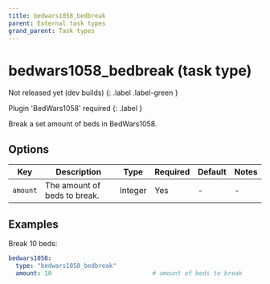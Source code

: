 ```yaml
---
title: bedwars1058_bedbreak
parent: External task types
grand_parent: Task types
---
```


# bedwars1058_bedbreak (task type)

Not released yet (dev builds)
{: .label .label-green }

Plugin 'BedWars1058' required
{: .label }

Break a set amount of beds in BedWars1058.

## Options

| Key      | Description                  | Type                | Required | Default | Notes |
|----------|------------------------------|---------------------|----------|---------|-------|
| `amount` | The amount of beds to break. | Integer             | Yes      | \-      | \-    |

## Examples

Break 10 beds:

``` yaml
bedwars1058:
  type: "bedwars1058_bedbreak"
  amount: 10                            # amount of beds to break
```
